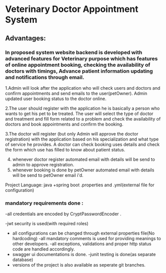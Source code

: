# Veterinary Doctor Appointment System



## Advantages:
 ### In proposed system website backend is developed with advanced features for Veterinary purpose which has features of online appointment booking, checking the availability of doctors with timings, Advance patient information updating  and notifications through email.

1.Admin will look after the application who will check users and doctors and confirm appointments and send emails to the user(petOwner). Admin updated user booking status to the doctor online.

2.The user should register with the application he is basically a person who wants to get his pet to be treated. The user will select the type of doctor and treatment and fill form related to a problem and check the availability of doctors and book appointments and confirm the booking.

3.The doctor will register (but only Admin will approve the doctor registration) with the application based on his specialization and what type of service he provides. A doctor can check booking uses details and check the form which use has filled to know about patient status.

4. whenever doctor register automated email with details will be send to admin to approve registration.
5. whenever booking is done by petOwner automated email with details will be send to petOwner email i'd.

 Project Language: java +spring boot .properties and .yml(external file for configuration)        

 ### mandatory requirements done :
-all credentials are encoded by CryptPasswordEncoder .

-jwt security is used(with required roles)
- all configurations can be  changed through external properties file(No hardcoding)
-all mandatory comments is used for providing meanings to other developers.
-all exceptions, validations and proper http status code  are handled accordingly.
- swagger ui documentations is done.
-junit testing is done(as separate database)
- versions of the project is also available as seperate git branches.
